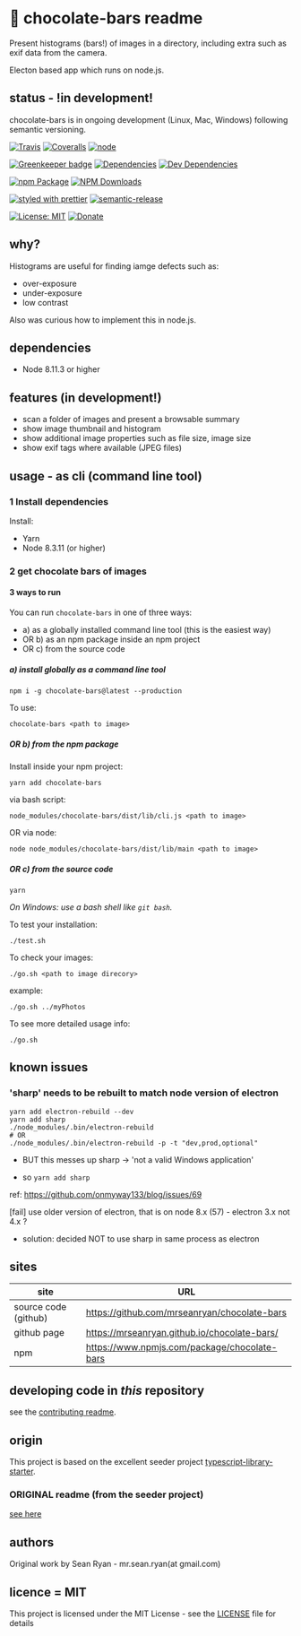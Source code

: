 # :chocolate_bar: chocolate-bars readme

Present histograms (bars!) of images in a directory, including extra such as exif data from the camera.

Electon based app which runs on node.js.

## status - !in development!

chocolate-bars is in ongoing development (Linux, Mac, Windows) following semantic versioning.

[![Travis](https://img.shields.io/travis/mrseanryan/chocolate-bars.svg)](https://travis-ci.org/mrseanryan/chocolate-bars)
[![Coveralls](https://img.shields.io/coveralls/mrseanryan/chocolate-bars.svg)](https://coveralls.io/github/mrseanryan/chocolate-bars)
[![node](https://img.shields.io/node/v/chocolate-bars.svg)](https://nodejs.org)

[![Greenkeeper badge](https://badges.greenkeeper.io/mrseanryan/chocolate-bars.svg)](https://greenkeeper.io/)
[![Dependencies](https://david-dm.org/mrseanryan/chocolate-bars.svg)](https://david-dm.org/mrseanryan/chocolate-bars)
[![Dev Dependencies](https://david-dm.org/mrseanryan/chocolate-bars/dev-status.svg)](https://david-dm.org/mrseanryan/chocolate-bars?type=dev)

[![npm Package](https://img.shields.io/npm/v/chocolate-bars.svg?style=flat-square)](https://www.npmjs.org/package/chocolate-bars)
[![NPM Downloads](https://img.shields.io/npm/dm/chocolate-bars.svg)](https://npmjs.org/package/chocolate-bars)

[![styled with prettier](https://img.shields.io/badge/styled_with-prettier-ff69b4.svg)](https://github.com/prettier/prettier)
[![semantic-release](https://img.shields.io/badge/%20%20%F0%9F%93%A6%F0%9F%9A%80-semantic--release-e10079.svg)](https://github.com/semantic-release/semantic-release)

[![License: MIT](https://img.shields.io/badge/License-MIT-yellow.svg)](https://opensource.org/licenses/MIT)
[![Donate](https://img.shields.io/badge/donate-paypal-blue.svg)](https://paypal.me/mrseanryan)

## why?

Histograms are useful for finding iamge defects such as:

-   over-exposure
-   under-exposure
-   low contrast

Also was curious how to implement this in node.js.

## dependencies

-   Node 8.11.3 or higher

## features (in development!)

-   scan a folder of images and present a browsable summary
-   show image thumbnail and histogram
-   show additional image properties such as file size, image size
-   show exif tags where available (JPEG files)

## usage - as cli (command line tool)

### 1 Install dependencies

Install:

-   Yarn
-   Node 8.3.11 (or higher)

### 2 get chocolate bars of images

#### 3 ways to run

You can run `chocolate-bars` in one of three ways:

-   a) as a globally installed command line tool (this is the easiest way)
-   OR b) as an npm package inside an npm project
-   OR c) from the source code

##### a) install globally as a command line tool

`npm i -g chocolate-bars@latest --production`

To use:

`chocolate-bars <path to image>`

##### OR b) from the npm package

Install inside your npm project:

`yarn add chocolate-bars`

via bash script:

`node_modules/chocolate-bars/dist/lib/cli.js <path to image>`

OR via node:

`node node_modules/chocolate-bars/dist/lib/main <path to image>`

##### OR c) from the source code

```
yarn
```

_On Windows: use a bash shell like `git bash`._

To test your installation:

```
./test.sh
```

To check your images:

```
./go.sh <path to image direcory>
```

example:

```
./go.sh ../myPhotos
```

To see more detailed usage info:

```
./go.sh
```

## known issues

### 'sharp' needs to be rebuilt to match node version of electron

```
yarn add electron-rebuild --dev
yarn add sharp
./node_modules/.bin/electron-rebuild
# OR
./node_modules/.bin/electron-rebuild -p -t "dev,prod,optional"
```

-   BUT this messes up sharp -> 'not a valid Windows application'

-   so `yarn add sharp`

ref: https://github.com/onmyway133/blog/issues/69

[fail] use older version of electron, that is on node 8.x (57) - electron 3.x not 4.x ?

-   solution: decided NOT to use sharp in same process as electron

## sites

| site                 | URL                                          |
| -------------------- | -------------------------------------------- |
| source code (github) | https://github.com/mrseanryan/chocolate-bars |
| github page          | https://mrseanryan.github.io/chocolate-bars/ |
| npm                  | https://www.npmjs.com/package/chocolate-bars |

## developing code in _this_ repository

see the [contributing readme](CONTRIBUTING.md).

## origin

This project is based on the excellent seeder project [typescript-library-starter](https://github.com/alexjoverm/typescript-library-starter).

### ORIGINAL readme (from the seeder project)

[see here](README.original.md)

## authors

Original work by Sean Ryan - mr.sean.ryan(at gmail.com)

## licence = MIT

This project is licensed under the MIT License - see the [LICENSE](LICENSE) file for details
